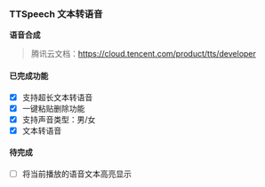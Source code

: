 ### TTSpeech 文本转语音

**语音合成**

>腾讯云文档：https://cloud.tencent.com/product/tts/developer

#### 已完成功能
- [x] 支持超长文本转语音
- [x] 一键粘贴删除功能
- [x] 支持声音类型：男/女
- [x] 文本转语音

#### 待完成
- [ ] 将当前播放的语音文本高亮显示